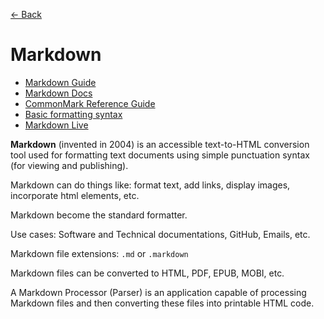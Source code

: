 [&larr; Back](./README.md)

# Markdown

- [Markdown Guide](https://www.markdownguide.org/)
- [Markdown Docs](https://daringfireball.net/projects/markdown/)
- [CommonMark Reference Guide](https://commonmark.org/help/)
- [Basic formatting syntax](https://docs.github.com/en/get-started/writing-on-github/getting-started-with-writing-and-formatting-on-github/basic-writing-and-formatting-syntax)
- [Markdown Live](https://markdown-it.github.io/)

**Markdown** (invented in 2004) is an accessible text-to-HTML conversion tool used for formatting text documents using simple punctuation syntax (for viewing and publishing).

Markdown can do things like: format text, add links, display images, incorporate html elements, etc.

Markdown become the standard formatter.

Use cases: Software and Technical documentations, GitHub, Emails, etc.

Markdown file extensions: `.md` or `.markdown`

Markdown files can be converted to HTML, PDF, EPUB, MOBI, etc.

A Markdown Processor (Parser) is an application capable of processing Markdown files and then converting these files into printable HTML code.

<br>
